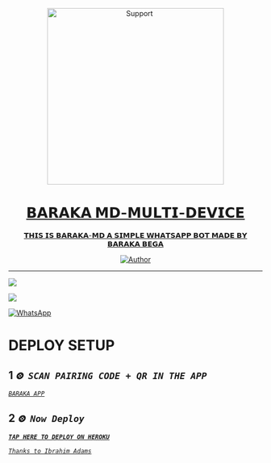 </p>
<p align="center">
  <a href="https://chat.whatsapp.com/JIJplkiYyrFE4dyFGade43">
    <img alt=Support height="350" src="https://telegra.ph/file/c49429f9051bd41ad96dc.jpg"> 
    </p>
<h1 align="center">   𝗕𝗔𝗥𝗔𝗞𝗔 𝗠𝗗-𝗠𝗨𝗟𝗧𝗜-𝗗𝗘𝗩𝗜𝗖𝗘
</h1>
<p align="center"> 
  
<p align="center">𝗧𝗛𝗜𝗦 𝗜𝗦 𝗕𝗔𝗥𝗔𝗞𝗔-𝗠𝗗 𝗔 𝗦𝗜𝗠𝗣𝗟𝗘 𝗪𝗛𝗔𝗧𝗦𝗔𝗣𝗣 𝗕𝗢𝗧 𝗠𝗔𝗗𝗘 𝗕𝗬 𝗕𝗔𝗥𝗔𝗞𝗔 𝗕𝗘𝗚𝗔 
  </a>
</p>
<p align="center">
<a href="https://github.com/ibrahimaitech"><img title="Author" src="https://img.shields.io/bad/BARAKA MD-MULTI_DEVICE-black?style=for-the-badge&logo=github"></a>
<p/>



---  

</p>


   <p align="left">
  <a href="https://github.com/ibrahimaitech/BARAKA-XMD/fork">
    <img src="https://img.shields.io/github/forks/ibrahimaitech/BARAKA-XMD?label=Fork&style=social">
  <p align="left"> 
  <a href="https://github.com/ibrahimaitech/BARAKA-XMD/stargazers">
    <img src="https://img.shields.io/github/stars/ibrahimaitech/BARAKA-XMD?style=social">
      
  
 



<a href="https://whatsapp.com/channel/0029VaZuGSxEawdxZK9CzM0Y"><img alt="WhatsApp" src="https://img.shields.io/badge/-Whatsapp%20Channel-yellow?style=for-the-badge&logo=whatsapp&logoColor=black"/></a>


# DEPLOY SETUP


## 1 *`⨷ SCAN PAIRING CODE + QR IN THE APP`*


[*`BARAKA APP`*](https://baraka-pair-code1-2214cd943a75.herokuapp.com/)


## 2 *`⨷ Now Deploy`*

**[*`TAP HERE TO DEPLOY ON HEROKU`*](https://dashboard.heroku.com/new?template=https://github.com/ibrahimaitech/BARAKA-MD)**



[*`Thanks to Ibrahim Adams`*](https://whatsapp.com/channel/0029VaZuGSxEawdxZK9CzM0Y)
